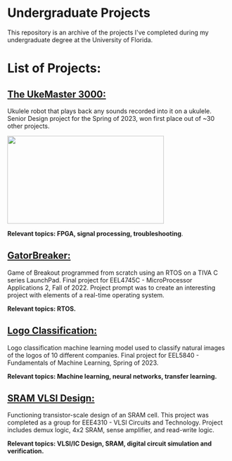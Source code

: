 # Undergraduate Projects
This repository is an archive of the projects I've completed during my undergraduate degree at the University of Florida.

# List of Projects:
## **[The UkeMaster 3000:](https://github.com/NikodemGazda/Projects/tree/main/The%20UkeMaster%203000)**
Ukulele robot that plays back any sounds recorded into it on a ukulele. Senior Design project for the Spring of 2023, won first place out of ~30 other projects.

<img src="https://github.com/NikodemGazda/Projects/assets/26459327/91d85d06-5b33-4f11-8b8b-8562115df68e" width="356" height="200">

**Relevant topics: FPGA, signal processing, troubleshooting**.

## **[GatorBreaker:](https://github.com/NikodemGazda/Projects/tree/main/GatorBreaker)**
Game of Breakout programmed from scratch using an RTOS on a TIVA C series LaunchPad. Final project for EEL4745C - MicroProcessor Applications 2, Fall of 2022. Project prompt was to create an interesting project with elements of a real-time operating system.

**Relevant topics: RTOS.**

## **[Logo Classification:](https://github.com/NikodemGazda/Projects/tree/main/Logo%20Classification%20-%20Machine%20Learning)**
Logo classification machine learning model used to classify natural images of the logos of 10 different companies. Final project for EEL5840 - Fundamentals of Machine Learning, Spring of 2023.

**Relevant topics: Machine learning, neural networks, transfer learning.**

## **[SRAM VLSI Design:](https://github.com/NikodemGazda/Projects/tree/main/SRAM%20VLSI%20Design)**
Functioning transistor-scale design of an SRAM cell. This project was completed as a group for EEE4310 - VLSI Circuits and Technology. Project includes demux logic, 4x2 SRAM, sense amplifier, and read-write logic.

**Relevant topics: VLSI/IC Design, SRAM, digital circuit simulation and verification.**
